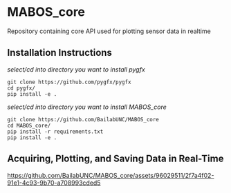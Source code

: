 # MABOS_core
Repository containing core API used for plotting sensor data in realtime

## Installation Instructions  
*select/cd into directory you want to install pygfx*  
```
git clone https://github.com/pygfx/pygfx  
cd pygfx/  
pip install -e .
````

*select/cd into directory you want to install MABOS_core*  
```
git clone https://github.com/BailabUNC/MABOS_core  
cd MABOS_core/  
pip install -r requirements.txt  
pip install -e .
```
## Acquiring, Plotting, and Saving Data in Real-Time
https://github.com/BailabUNC/MABOS_core/assets/96029511/2f7a4f02-91e1-4c93-9b70-a708993cded5
